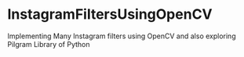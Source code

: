 # InstagramFiltersUsingOpenCV
Implementing Many Instagram filters using OpenCV and also exploring Pilgram Library of Python
